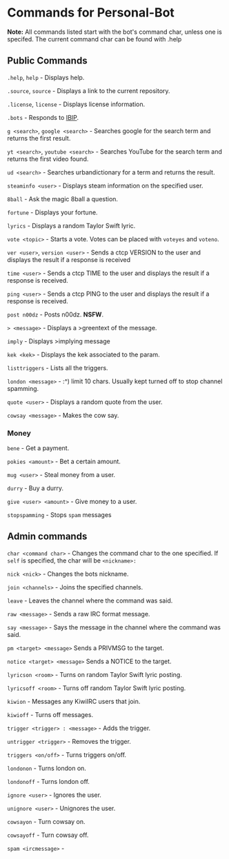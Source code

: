 # Commands for Personal-Bot

**Note:** All commands listed start with the bot's command char, unless one is specifed. 
The current command char can be found with .help

## Public Commands

`.help`, `help` - Displays help.

`.source`, `source` - Displays a link to the current repository.

`.license`, `license` - Displays license information.

`.bots` - Responds to [IBIP](https://github.com/Teknikode/IBIP).

`g <search>`, `google <search>` - Searches google for the search term and returns the first result.

`yt <search>`, `youtube <search>` - Searches YouTube for the search term and returns the first video found. 

`ud <search>` - Searches urbandictionary for a term and returns the result.

`steaminfo <user>` - Displays steam information on the specified user.

`8ball` - Ask the magic 8ball a question.

`fortune` - Displays your fortune.

`lyrics` - Displays a random Taylor Swift lyric.

`vote <topic>` - Starts a vote. Votes can be placed with `voteyes` and `voteno`.

`ver <user>`, `version <user>` - Sends a ctcp VERSION to the user and displays the result if a response is received 

`time <user>` - Sends a ctcp TIME to the user and displays the result if a response is received.

`ping <user>` - Sends a ctcp PING to the user and displays the result if a response is received.

`post n00dz` - Posts n00dz. **NSFW**.

`> <message>` - Displays a >greentext of the message.

`imply` - Displays >implying message

`kek <kek>` - Displays the kek associated to the param.

`listtriggers` - Lists all the triggers.

`london <message>` - :^) limit 10 chars. Usually kept turned off to stop channel spamming.

`quote <user>` - Displays a random quote from the user.

`cowsay <message>` - Makes the cow say.

### Money

`bene` - Get a payment.

`pokies <amount>` - Bet a certain amount.

`mug <user>` - Steal money from a user.

`durry` - Buy a durry.

`give <user> <amount>` - Give money to a user.

`stopspamming` - Stops `spam` messages

## Admin commands

`char <command char>` - Changes the command char to the one specified. If `self` is specified, the char will be 
`<nickname>:`

`nick <nick>` - Changes the bots nickname.

`join <channels>` - Joins the specified channels.

`leave` - Leaves the channel where the command was said.

`raw <message>` - Sends a raw IRC format message.

`say <message>` - Says the message in the channel where the command was said.

`pm <target> <message>` Sends a PRIVMSG to the target.

`notice <target> <message>` Sends a NOTICE to the target.

`lyricson <room>` - Turns on random Taylor Swift lyric posting.

`lyricsoff <room>` - Turns off random Taylor Swift lyric posting.

`kiwion` - Messages any KiwiIRC users that join.

`kiwioff` - Turns off messages.

`trigger <trigger> : <message>` - Adds the trigger.

`untrigger <trigger>` - Removes the trigger.

`triggers <on/off>` - Turns triggers on/off.

`londonon` - Turns london on.

`londonoff` - Turns london off.

`ignore <user>` - Ignores the user.

`unignore <user>` - Unignores the user.

`cowsayon` - Turn cowsay on.

`cowsayoff` - Turn cowsay off.

`spam <ircmessage>` - 
